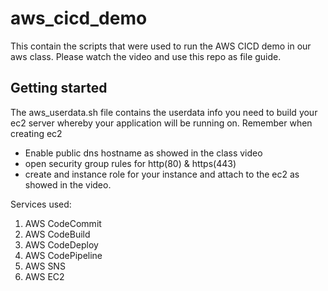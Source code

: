 # aws_cicd_demo

This contain the scripts that were used to run the AWS CICD demo in our aws class. Please watch the video and use this repo as file guide.

## Getting started
The aws_userdata.sh file contains the userdata info you need to build your ec2 server whereby your application will be running on.
Remember when creating ec2
- Enable public dns hostname as showed in the class video
- open security group rules for http(80) & https(443)
- create and instance role for your instance and attach to the ec2 as showed in the video.

Services used:
1. AWS CodeCommit
2. AWS CodeBuild
3. AWS CodeDeploy
4. AWS CodePipeline
5. AWS SNS
6. AWS EC2 
